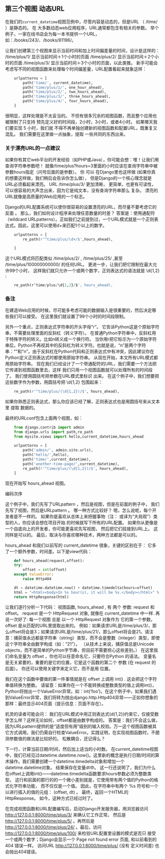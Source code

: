 ## 第三个视图 动态URL 

在我们的`current_datetime`视图范例中，尽管内容是动态的，但是URL （ /time/ ）是静态的。 在 大多数动态web应用程序，URL通常都包含有相关的参数。 举个例子，一家在线书店会为每一本书提供一个URL，如：/books/243/、/books/81196/。 

让我们创建第三个视图来显示当前时间和加上时间偏差量的时间，设计是这样的： /time/plus/1/ 显示当前时间＋1个小时的页面 /time/plus/2/ 显示当前时间＋2个小时的页面 /time/plus/3/ 显示当前时间＋3个小时的页面，以此类推。 
新手可能会考虑写不同的视图函数来处理每个时间偏差量，URL配置看起来就象这样：
```python
    urlpatterns = [
        path('time/', current_datetime),
        path('time/plus/1/', one_hour_ahead),
        path('time/plus/2/', two_hours_ahead),
        path('time/plus/3/', three_hours_ahead),
        path('time/plus/4/', four_hours_ahead),
    ]
```
很明显，这样处理是不太妥当的。 不但有很多冗余的视图函数，而且整个应用也被限制了只支持 预先定义好的时间段，2小时，3小时，或者4小时。 如果哪天我们要实现 5 小时，我们就 不得不再单独创建新的视图函数和配置URL，既重复又混乱。 我们需要在这里做一点抽象，提取 一些共同的东西出来。 

### 关于漂亮URL的一点建议 

如果你有其它web平台的开发经验（如PHP或Java），你可能会想：嘿！让我们用查询字符串参数吧！ 就像/time/plus?hours=3里面的小时应该在查询字符串中被参数hours指定（问号后面的是参数）。 
你 可以 在Django里也这样做 (如果你真的想要这样做，我们稍后会告诉你怎么做）， 但是Django的一个核心理念就是URL必须看起来漂亮。 URL /time/plus/3/ 更加清晰， 更简单，也更有可读性，可以很容易的大声念出来，因为它是纯文本，没有查询字符串那么 复杂。 漂亮的URL就像是高质量的Web应用的一个标志。 

Django的URL配置系统可以使你很容易的设置漂亮的URL，而尽量不要考虑它的 反面 。 
那么，我们如何设计程序来处理任意数量的时差？ 答案是：使用通配符（wildcard URLpatterns）。正如我们之前提到过，一个URL模式就是一个正则表达式。因此，这里可以使用d+来匹配1个以上的数字。
```python
    urlpatterns = [
        re_path(r'^time/plus/\d+/$',hours_ahead),

    ]
```

这个URL模式将匹配类似 /time/plus/2/ , /time/plus/25/ ,甚至 /time/plus/100000000000/ 的任何URL。 更进一步，让我们把它限制在最大允许99个小时， 这样我们就只允许一个或两个数字，正则表达式的语法就是 \d{1,2} : 
```python
    re_path(r^time/plus/\d{1,2}/$', hours_ahead),
```

### 备注 

在建造Web应用的时候，尽可能多考虑可能的数据输入是很重要的，然后决定哪些我们可以接受。 在这里我们就设置了99个小时的时间段限制。 

另外一个重点，正则表达式字符串的开头字母“r”。 它告诉Python这是个原始字符串，不需要处理里面的反斜杠（转义字符）。 在普通Python字符串中，反斜杠用于特殊字符的转义。比如n转义成一个换行符。 当你用r把它标示为一个原始字符串后，Python不再视其中的反斜杠为转义字符。也就是说，“n”是两个字符串：“”和“n”。由于反斜杠在Python代码和正则表达式中有冲突，因此建议你在Python定义正则表达式时都使用原始字符串。 从现在开始，本文所有URL模式都用原始字符串。 
现在我们已经设计了一个带通配符的URL，我们需要一个方法把它传递到视图函数里去，这样 我们只用一个视图函数就可以处理所有的时间段了。 我们使用圆括号把参数在URL模式里标识 出来。 在这个例子中，我们想要把这些数字作为参数，用圆括号把 \d{1,2} 包围起来： 
```python
    re_path(r'^time/plus/(\d{1,2})/$', hours_ahead),
```
如果你熟悉正则表达式，那么你应该已经了解，正则表达式也是用圆括号来从文本里 提取 数据的。

最终的URLconf包含上面两个视图，如：
```python
    from django.contrib import admin
    from django.urls import path,re_path
    from mysite.views import hello,current_datetime,hours_ahead
    
    urlpatterns = [
        path('admin/', admin.site.urls),
        path('hello/',hello),
        path('time/',current_datetime),
        path('another-time-page/',current_datetime),
        re_path(r'^time/plus/(\d{1,2})/$', hours_ahead),
    ]
```

现在开始写 hours_ahead 视图。 

编码次序 

这个例子中，我们先写了URLpattern ，然后是视图，但是在前面的例子中， 我们先写了视图，然后是URLpattern 。 哪一种方式比较好？ 
嗯，怎么说呢，每个开发者是不一样的。 
如果你是喜欢从总体上来把握事物（注： 或译为“大局观”）类型的人，你应该会想在项目开始 的时候就写下所有的URL配置。 
如果你从更像是一个自底向上的开发者，你可能更喜欢先写视图， 然后把它们挂接到URL上。 这同样是可以的。 
最后，取决与你喜欢哪种技术，两种方法都是可以的。

hours_ahead 和我们以前写的 current_datetime 很象，关键的区别在于： 它多了一个额外参数，时间差。以下是view代码： 
```python
    def hours_ahead(request,offset):
    try:
        offset = int(offset)
    except ValueError:
        raise Http404

    dt = datetime.datetime.now() + datetime.timedelta(hours=offset)
    html = "<html><body>In %s hour(s), it will be %s.</body></html>" % (offset, dt)
    return HttpResponse(html)
```
让我们逐行分析一下代码： 
视图函数, hours_ahead , 有 两个 参数: request 和 offset。
request 是一个 HttpRequest 对象, 就像在 current_datetime 中一样. 再说一次好了: 每一个视图 总是 以一个 HttpRequest 对象作为 它的第一个参数。
offset 是从匹配的URL里提取出来的。 例如：如果请求URL是/time/plus/3/，那么offset将会是3；如果请求URL是/time/plus/21/，那么offset将会是21。请注意：捕获值永远都是字符串（string）类型，而不会是整数（integer）类型，即使这个字符串全由数字构成（如：“21”）。 
（从技术上来说，捕获值总是Unicode objects，而不是简单的Python字节串，但目前不需要担心这些差别。） 
在这里我们命名变量为 offset ，你也可以任意命名它，只要符合Python 的语法。 变量名是无关紧要的，重要的是它的位置，它是这个函数的第二个 参数 (在 request 的后面）。 你还可以使用关键字来定义它，而不是用 位置。 

我们在这个函数中要做的第一件事情就是在 offset 上调用 int() . 这会把这个字符串值转换为整数。 
请留意：如果你在一个不能转换成整数类型的值上调用int()，Python将抛出一个ValueError异常。如：int(‘foo’)。在这个例子中，如果我们遇到ValueError异常，我们将转为抛出django.http.Http404异常——正如你想象的那样：最终显示404页面（提示信息：页面不存在）。 

机灵的读者可能会问： 我们在URL模式中用正则表达式(d{1,2})约束它，仅接受数字怎么样？这样无论如何，offset都是由数字构成的。 答案是：我们不会这么做，因为URLpattern提供的是“适度但有用”级别的输入校验。万一这个视图函数被其它方式调用，我们仍需自行检查ValueError。实践证明，在实现视图函数时，不臆测参数值的做法是比较好的。 松散耦合，还记得么？

下一行，计算当前日期/时间，然后加上适当的小时数。 在current_datetime视图中，我们已经见过datetime.datetime.now()。这里新的概念是执行日期/时间的算术操作。我们需要创建一个datetime.timedelta对象和增加一个datetime.datetime对象。 结果保存在变量dt中。 
这一行还说明了，我们为什么在offset上调用int()——datetime.timedelta函数要求hours参数必须为整数类型。 
这行和前面的那行的的一个微小差别就是，它使用带有两个值的Python的格式化字符串功能， 而不仅仅是一个值。 因此，在字符串中有两个 %s 符号和一个以进行插入的值的元组： (offset, dt) 。 
最终，返回一个HTML的HttpResponse。 如今，这种方式已经过时了。

在完成视图函数和URL配置编写后，启动Django开发服务器，用浏览器访问 http://127.0.0.1:8000/time/plus/3/ 来确认它工作正常。 然后是 http://127.0.0.1:8000/time/plus/5/ 。再然后是 http://127.0.0.1:8000/time/plus/24/ 。最后，访问 http://127.0.0.1:8000/time/plus/100/ 来检验URL配置里设置的模式是否只 接受一个或两个数字；Django会显示一个 Page not found error 页面, 和以前看到的 404 错误一样。 访问URL http://127.0.0.1:8000/time/plus/ (没有 定义时间差) 也会抛出404错误。



